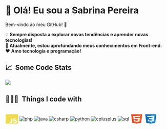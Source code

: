 
<p aligh="left">
<!--   <img align="right" src="https://cdn.jsdelivr.net/gh/Th3Wall/assets-cdn/PersonalGithubReadme/Memoji.png" width="200"/> -->

  # 👋 Olá! Eu sou a Sabrina Pereira

Bem-vindo ao meu GitHub! 🚀 
 
💡 **Sempre disposta a explorar novas tendências e aprender novas tecnologias!**  
🌱 **Atualmente, estou aprofundando meus conhecimentos em Front-end.**  
❤ **Amo tecnologia e programação!**  

## 📈 &nbsp;Some Code Stats ##

<div width="100%">
 <span align="left">
   <img width="45%" src="https://github-readme-stats.vercel.app/api?username=rhuanbello&show_icons=true&hide_border=true&bg_color=3D3D3D&title_color=FFB6C1&icon_color=FFB6C1&text_color=FFB6C1"/>
 </span>
<!--  <span align="right">
  <img width="45%" src="https://i.imgur.com/w8cF9mr.png"/>
 </span> -->
</div>

## 👩🏾‍💻 &nbsp;Things I code with ##
<div style="display: inline_block"><br>
  <img align="center" height="30" width="40" alt="javascript" src="https://raw.githubusercontent.com/devicons/devicon/master/icons/javascript/javascript-plain.svg">
  <img align="center" height="30" width="40" alt="php" src="https://cdn.jsdelivr.net/gh/devicons/devicon/icons/php/php-original.svg">
  <img align="center" height="30" width="40" alt="java" src="https://cdn.jsdelivr.net/gh/devicons/devicon/icons/java/java-original.svg">
  <img align="center" height="30" width="40" alt="csharp" src="https://cdn.jsdelivr.net/gh/devicons/devicon/icons/csharp/csharp-original.svg">
  <img align="center" height="30" width="40" alt="python" src="https://cdn.jsdelivr.net/gh/devicons/devicon/icons/python/python-original.svg">
  <img align="center" height="30" width="40" alt="cplusplus" src="https://cdn.jsdelivr.net/gh/devicons/devicon/icons/cplusplus/cplusplus-original.svg">
  <img align="center" height="30" width="40" alt="sql" src="https://cdn.jsdelivr.net/gh/devicons/devicon/icons/mysql/mysql-original.svg">
  <img align="center" height="30" width="40" alt="html5" src="https://raw.githubusercontent.com/devicons/devicon/master/icons/html5/html5-original.svg">
  <img align="center" height="30" width="40" alt="css3" src="https://raw.githubusercontent.com/devicons/devicon/master/icons/css3/css3-original.svg">
</div>  

